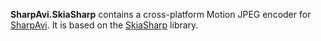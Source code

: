 **SharpAvi.SkiaSharp** contains a cross-platform Motion JPEG encoder for [SharpAvi](https://www.nuget.org/packages/SharpAvi/).
It is based on the [SkiaSharp](https://github.com/SixLabors/SkiaSharp) library.